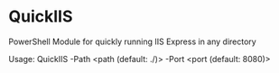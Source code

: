 # QuickIIS
PowerShell Module for quickly running IIS Express in any directory

Usage:
QuickIIS -Path <path (default: ./)> -Port <port (default: 8080)>
